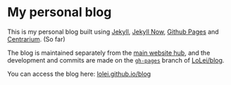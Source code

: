 # My personal blog

This is my personal blog built using [Jekyll](https://github.com/jekyll/jekyll), [Jekyll Now](https://github.com/barryclark/jekyll-now), [Github Pages](https://pages.github.com/) and [Centrarium](https://github.com/bencentra/centrarium). (So far)

The blog is maintained separately from the [main website hub](http://lolei.github.io), and the development and commits are made on the [`gh-pages`](https://github.com/LoLei/blog/tree/gh-pages) branch of [LoLei/blog](https://github.com/LoLei/blog).

You can access the blog here: [lolei.github.io/blog](http://lolei.github.io/blog/)
